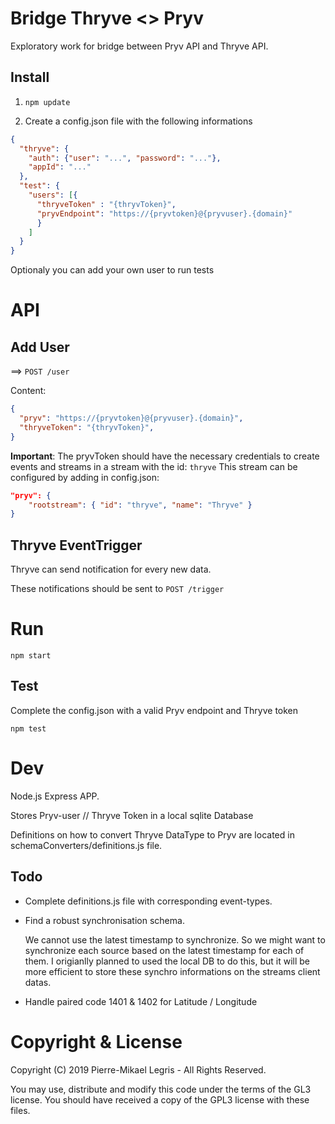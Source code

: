 # Bridge Thryve <> Pryv

Exploratory work for bridge between Pryv API and Thryve API.

## Install 

1. `npm update`

2. Create a config.json file with the following informations

```json
{
  "thryve": {
    "auth": {"user": "...", "password": "..."},
    "appId": "..."
  },
  "test": {
    "users": [{
      "thryveToken" : "{thryvToken}",
      "pryvEndpoint": "https://{pryvtoken}@{pryvuser}.{domain}"
      }
    ]
  }
}
```

Optionaly you can add your own user to run tests

# API

## Add User

==>   `POST /user`

Content: 

```json
{
  "pryv": "https://{pryvtoken}@{pryvuser}.{domain}",
  "thryveToken": "{thryvToken}",
}
```

**Important**: The pryvToken should have the necessary credentials to create events and streams in a stream with the id: `thryve`
This stream can be configured by adding in config.json:

```json
"pryv": {
    "rootstream": { "id": "thryve", "name": "Thryve" }
} 
```



## Thryve EventTrigger

Thryve can send notification for every new data. 

These notifications should be sent to `POST /trigger`

# Run

`npm start`

## Test

Complete the config.json with a valid Pryv endpoint and Thryve token

`npm test`

# Dev

Node.js Express APP. 

Stores Pryv-user // Thryve Token in a local sqlite Database

Definitions on how to convert Thryve DataType to Pryv are located in schemaConverters/definitions.js file.

## Todo

- Complete definitions.js file with corresponding event-types.

- Find a robust synchronisation schema. 

  We cannot use the latest timestamp to synchronize. So we might want to synchronize each source based on the latest timestamp for each of them. I origianlly planned to used the local DB to do this, but it will be more efficient to store these synchro informations on the streams client datas.

- Handle paired code 1401 & 1402 for Latitude / Longitude

# Copyright & License

Copyright (C) 2019 Pierre-Mikael Legris - All Rights Reserved.  

You may use, distribute and modify this code under the terms of the GL3 license.
You should have received a copy of the GPL3 license with these files.
